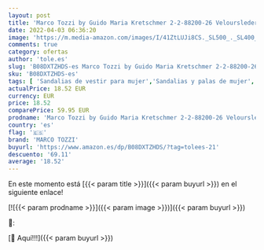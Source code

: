 ```yaml
---
layout: post
title: 'Marco Tozzi by Guido Maria Kretschmer 2-2-88200-26 Veloursleder Sandale  Sandalia con talón Mujer  Saffron Combi  39 EU'
date: 2022-04-03 06:36:20
image: 'https://m.media-amazon.com/images/I/41ZtLUJi8CS._SL500_._SL400_.jpg'
comments: true
category: ofertas
author: 'tole.es'
slug: 'B08DXTZHDS-es Marco Tozzi by Guido Maria Kretschmer 2-2-88200-26...'
sku: 'B08DXTZHDS-es'
tags: [ 'Sandalias de vestir para mujer','Sandalias y palas de mujer','Zapatos','Zapatos para mujer','Zapatos y complementos','marco tozzi','sandalia', ]
actualPrice: 18.52 EUR
currency: EUR
price: 18.52
comparePrice: 59.95 EUR
prodname: 'Marco Tozzi by Guido Maria Kretschmer 2-2-88200-26 Veloursleder Sandale  Sandalia con talón Mujer  Saffron Combi  39 EU'
country: 'es'
flag: '🇪🇸'
brand: 'MARCO TOZZI'
buyurl: 'https://www.amazon.es/dp/B08DXTZHDS/?tag=tolees-21'
descuento: '69.11'
average: '18.52'
---
```


En este momento está [{{< param title >}}]({{< param buyurl >}}) en el siguiente enlace!

[![{{< param prodname >}}]({{< param image >}})]({{< param buyurl >}})

🔎:


[🛒 Aquí!!!]({{< param buyurl >}})
